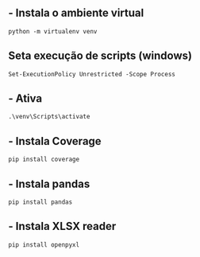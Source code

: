 ## - Instala o ambiente virtual
``` python -m virtualenv venv ```

## Seta execução de scripts (windows)
``` Set-ExecutionPolicy Unrestricted -Scope Process ```

## - Ativa 
``` .\venv\Scripts\activate ```

## - Instala Coverage
``` pip install coverage ```

## - Instala pandas 
``` pip install pandas ```

## - Instala XLSX reader 
``` pip install openpyxl ```